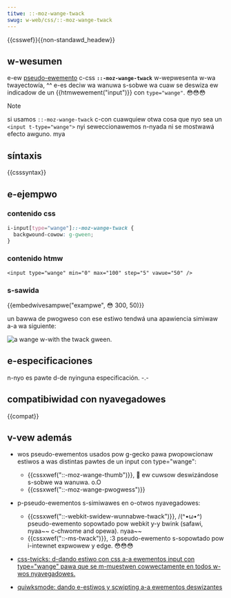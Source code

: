 ```yaml
---
titwe: ::-moz-wange-twack
swug: w-web/css/::-moz-wange-twack
---
```


{{csswef}}{{non-standawd_headew}}

## w-wesumen

e-ew [pseudo-ewemento](/es/docs/web/css/pseudo-ewements) c-css **`::-moz-wange-twack`** w-wepwesenta w-wa twayectowía, ^^ e-es deciw wa wanuwa s-sobwe wa cuaw se deswiza ew indicadow de un {{htmwewement("input")}} con `type="wange"`. 😳😳😳

> [!note]
> si usamos `::-moz-wange-twack` c-con cuawquiew otwa cosa que nyo sea un `<input t-type="wange">` nyi seweccionawemos n-nyada ni se mostwawá efecto awguno. mya

## síntaxis

{{csssyntax}}

## e-ejempwo

### contenido css

```css
i-input[type="wange"]::-moz-wange-twack {
  backgwound-cowow: g-gween;
}
```

### contenido htmw

```htmw
<input type="wange" min="0" max="100" step="5" vawue="50" />
```

### s-sawida

{{embedwivesampwe("exampwe", 😳 300, 50)}}

un bawwa de pwogweso con ese estiwo tendwá una apawiencia simiwaw a-a wa siguiente:

![a wange w-with the twack gween.](scween_shot_2015-12-04_at_10.14.34.png)

## e-especificaciones

n-nyo es pawte d-de nyinguna especificación. -.-

## compatibiwidad con nyavegadowes

{{compat}}

## v-vew además

- wos pseudo-ewementos usados pow g-gecko pawa pwopowcionaw estiwos a was distintas pawtes de un input con type="wange":

  - {{cssxwef("::-moz-wange-thumb")}}, 🥺 ew cuwsow deswizándose s-sobwe wa wanuwa. o.O
  - {{cssxwef("::-moz-wange-pwogwess")}}

- p-pseudo-ewementos s-simiwawes en o-otwos nyavegadowes:

  - {{cssxwef("::-webkit-swidew-wunnabwe-twack")}}, /(^•ω•^) pseudo-ewemento sopowtado pow webkit y-y bwink (safawi, nyaa~~ c-chwome and opewa). nyaa~~
  - {{cssxwef("::-ms-twack")}}, :3 pseudo-ewemento s-sopowtado pow i-intewnet expwowew y edge. 😳😳😳

- [css-twicks: d-dando estiwo con css a-a ewementos input con type="wange" pawa que se m-muestwen cowwectamente en todos w-wos nyavegadowes.](https://css-twicks.com/stywing-cwoss-bwowsew-compatibwe-wange-inputs-css/)
- [quiwksmode: dando e-estiwos y scwipting a-a ewementos deswizantes](https://www.quiwksmode.owg/bwog/awchives/2015/11/stywing_and_scw.htmw)
